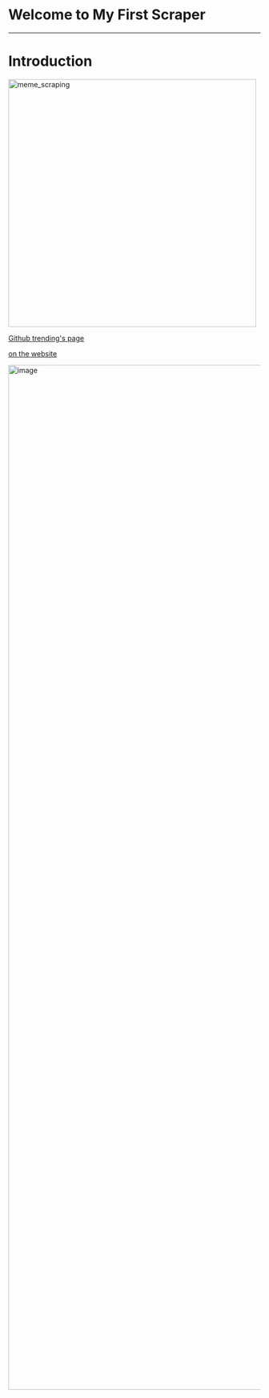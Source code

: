 # Welcome to My First Scraper
***

# Introduction

<img width="495" alt="meme_scraping" src="https://user-images.githubusercontent.com/95611906/200126969-42bdcb8b-b0ab-4a29-9fb2-d21a3bc5d2f2.png">


<a href="https://github.com/trending">Github trending's page</a>

<a href="https://abdullaabdukulov-my-first-scraper-app-1p3avr.streamlit.app/">on the website</a>

<img width="2048" alt="image" src="https://user-images.githubusercontent.com/95611906/200127918-5fc0946a-1eed-4b6f-9a64-a285c799187f.png">
